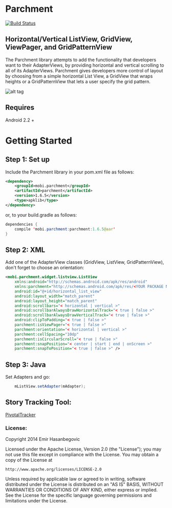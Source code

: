 Parchment
===============================

[![Build Status](https://travis-ci.org/EmirWeb/parchment.png?branch=master)](https://travis-ci.org/EmirWeb/parchment)

## Horizontal/Vertical ListView, GridView, ViewPager, and GridPatternView

The Parchment library attempts to add the functionality that developers want to their AdapterViews, by providing horizontal and vertical scrolling to all of its AdapterViews. Parchment gives developers more control of layout by choosing from a simple horizontal List View, a GridView that wraps heights or a GridPatternView that lets a user specify the grid pattern.

![alt tag](https://i.imgur.com/2ArOltz.png)

## Requires
Android 2.2 +

# Getting Started

## Step 1: Set up
Include the Parchment library in your pom.xml file as follows:
```xml
<dependency>
    <groupId>mobi.parchment</groupId>
    <artifactId>parchment</artifactId>
    <version>1.6.5</version>
    <type>apklib</type>
</dependency>
```

or, to your build.gradle as follows:

```java
dependencies {
    compile 'mobi.parchment:parchment:1.6.5@aar'
}
```
 

## Step 2: XML
Add one of the AdapterView classes (GridView, ListView, GridPatternView), don't forget to choose an orientation:

```xml
<mobi.parchment.widget.listview.ListView
    xmlns:android="http://schemas.android.com/apk/res/android"
    xmlns:parchment="http://schemas.android.com/apk/res/<YOUR PACKAGE NAME>"
    android:id="@+id/horizontal_list_view"
    android:layout_width="match_parent"
    android:layout_height="match_parent"
    android:scrollbars="< horizontal | vertical >"
    android:scrollbarAlwaysDrawHorizontalTrack="< true | false >"
    android:scrollbarAlwaysDrawVerticalTrack="< true | false >"
    android:clipToPadding="< true | false >"
    parchment:isViewPager="< true | false >"
    parchment:orientation="< horizontal | vertical >"
    parchment:cellSpacing="10dp"
    parchment:isCircularScroll="< true | false >"
    parchment:snapPosition="< center | start | end | onScreen >"
    parchment:snapToPosition="< true | false >" />
```

## Step 3: Java
Set Adapters and go:

```java
    mListView.setAdapter(mAdapter);
```



## Story Tracking Tool:

[PivotalTracker][1]


### License:

Copyright 2014 Emir Hasanbegovic

Licensed under the Apache License, Version 2.0 (the "License");
you may not use this file except in compliance with the License.
You may obtain a copy of the License at

    http://www.apache.org/licenses/LICENSE-2.0

Unless required by applicable law or agreed to in writing, software
distributed under the License is distributed on an "AS IS" BASIS,
WITHOUT WARRANTIES OR CONDITIONS OF ANY KIND, either express or implied.
See the License for the specific language governing permissions and
limitations under the License.

[1]: https://www.pivotaltracker.com/s/projects/1000984#
